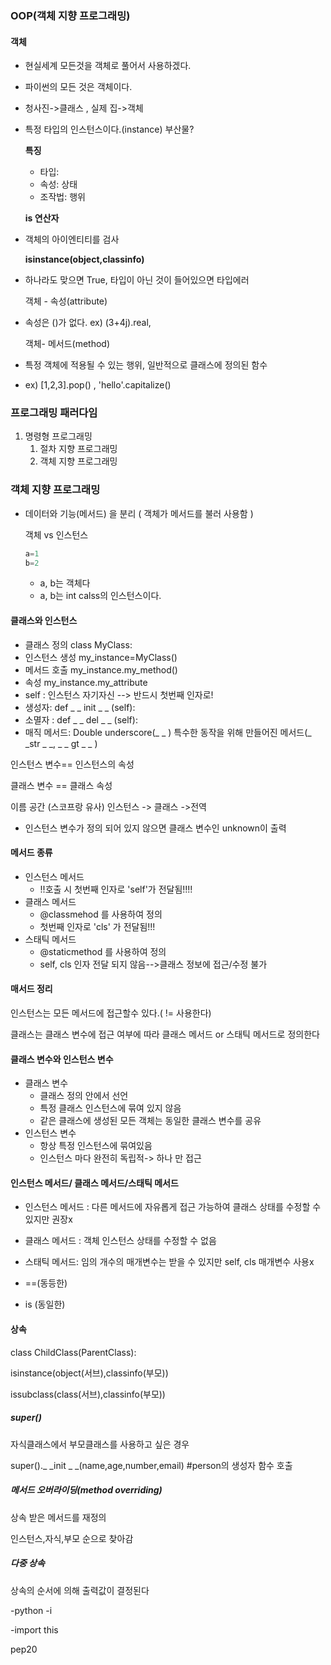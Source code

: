 ### OOP(객체 지향 프로그래밍)

#### 객체

- 현실세계 모든것을 객체로 풀어서 사용하겠다.
- 파이썬의 모든 것은 객체이다.
- 청사진->클래스 , 실제 집->객체
- 특정 타입의 인스턴스이다.(instance) 부산물?

   **특징**

   - 타입:
   - 속성: 상태
   - 조작법: 행위

   **is 연산자**

- 객체의 아이엔티티를 검사

   **isinstance(object,classinfo)** 

- 하나라도 맞으면 True, 타입이 아닌 것이 들어있으면 타입에러

   객체 - 속성(attribute)

- 속성은 ()가 없다. ex) (3+4j).real,

   객체- 메서드(method)

- 특정 객체에 적용될 수 있는 행위, 일반적으로 클래스에 정의된 함수
- ex) [1,2,3].pop() , 'hello'.capitalize()



### 프로그래밍 패러다임

1. 명령형 프로그래밍
   1. 절차 지향 프로그래밍
   2.  객체 지향 프로그래밍

### 객체 지향 프로그래밍

- 데이터와 기능(메서드) 을 분리 ( 객체가 메서드를 불러 사용함 )

  객체 vs 인스턴스

  ```python
  a=1
  b=2
  ```

  - a, b는 객체다
  - a, b는 int  calss의 인스턴스이다.



#### 클래스와 인스턴스

- 클래스 정의  class MyClass:
- 인스턴스 생성 my_instance=MyClass()
- 메서드 호출  my_instance.my_method()
- 속성 my_instance.my_attribute
- self : 인스턴스 자기자신 --> 반드시 첫번째 인자로!
- 생성자: def  _ _ init _ _ (self):
- 소멸자 : def _ _ del _ _ (self):
- 매직 메서드: Double underscore(_ _ ) 특수한 동작을 위해 만들어진 메서드(_ _str _ _, _ _ gt _ _ )

인스턴스 변수== 인스턴스의 속성

클래스 변수 == 클래스 속성

이름 공간 (스코프랑 유사) 인스턴스 -> 클래스 ->전역

- 인스턴스 변수가 정의 되어 있지 않으면 클래스 변수인  unknown이 출력

#### 메서드 종류

- 인스턴스 메서드
  - !!호출 시 첫번째 인자로 'self'가 전달됨!!!!
- 클래스 메서드
  - @classmehod 를 사용하여 정의
  - 첫번째 인자로 'cls' 가 전달됨!!!
- 스태틱 메서드 
  - @staticmethod 를 사용하여 정의
  - self, cls 인자 전달 되지 않음-->클래스 정보에 접근/수정 불가

#### 매서드 정리

인스턴스는 모든 메서드에 접근할수 있다.( != 사용한다)

클래스는 클래스 변수에 접근 여부에 따라 클래스 메서드 or  스태틱 메서드로 정의한다

 #### 클래스 변수와 인스턴스 변수

- 클래스 변수 
  - 클래스 정의 안에서 선언
  - 특정 클래스 인스턴스에 묶여 있지 않음
  - 같은 클래스에 생성된 모든 객체는 동일한 클래스 변수를 공유
- 인스턴스 변수
  - 항상 특정 인스턴스에 묶여있음
  - 인스턴스 마다 완전히 독립적-> 하나 만 접근

####  인스턴스 메서드/ 클래스 메서드/스태틱 메서드

- 인스턴스 메서드 : 다른 메서드에 자유롭게 접근 가능하여 클래스 상태를 수정할 수 있지만 권장x

- 클래스 메서드 : 객체 인스턴스 상태를 수정할 수 없음

- 스태틱 메서드: 임의 개수의 매개변수는 받을 수 있지만 self, cls 매개변수 사용x

  

- ==(동등한)
- is (동일한)

#### 상속

class ChildClass(ParentClass):

isinstance(object(서브),classinfo(부모))

issubclass(class(서브),classinfo(부모))

##### super()

자식클래스에서 부모클래스를 사용하고 싶은 경우

super()._ _init _ _(name,age,number,email) #person의 생성자 함수 호출

##### 메서드 오버라이딩(method overriding)

상속 받은 메서드를 재정의

인스턴스,자식,부모 순으로 찾아감

##### 다중 상속

상속의 순서에 의해 출력값이 결정된다

-python -i

-import this

pep20



